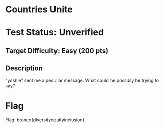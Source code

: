 # Countries Unite

# Test Status: Unverified

## Target Difficulty: Easy (200 pts)

## Description

"yoshie" sent me a peculiar message. What could he possibly be trying to say?


# Flag
Flag: bronco{diversityequityinclusion}
